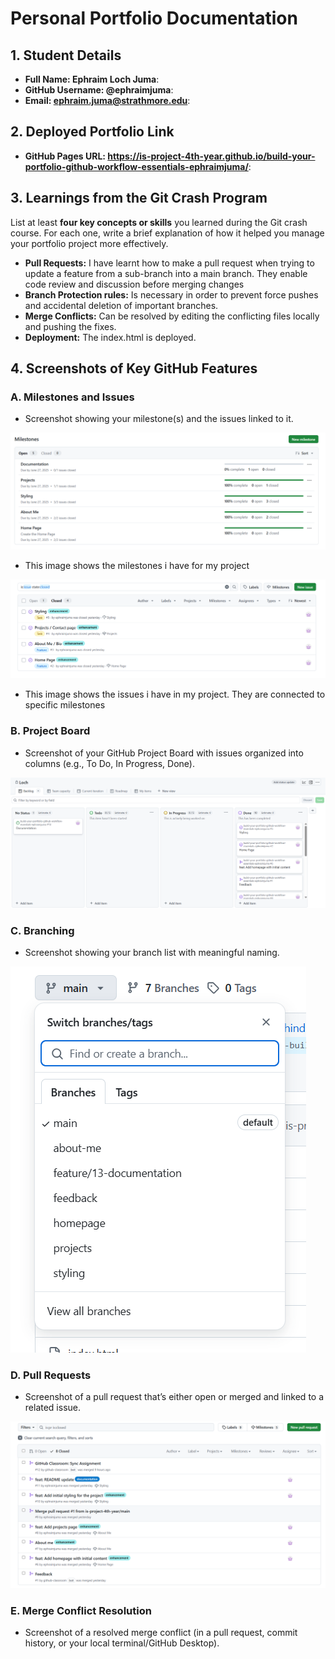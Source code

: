 # Personal Portfolio Documentation

## 1. Student Details

- **Full Name: Ephraim Loch Juma**:
- **GitHub Username: @ephraimjuma**:
- **Email: ephraim.juma@strathmore.edu**:

## 2. Deployed Portfolio Link

- **GitHub Pages URL: https://is-project-4th-year.github.io/build-your-portfolio-github-workflow-essentials-ephraimjuma/**:  

## 3. Learnings from the Git Crash Program

List at least **four key concepts or skills** you learned during the Git crash course. For each one, write a brief explanation of how it helped you manage your portfolio project more effectively.

- **Pull Requests:** I have learnt how to make a pull request when trying to update a feature from a sub-branch into a main branch. They enable code review and discussion before merging changes
- **Branch Protection rules:** Is necessary in order to prevent force pushes and accidental deletion of important branches.
- **Merge Conflicts:** Can be resolved by editing the conflicting files locally and pushing the fixes.
- **Deployment:** The index.html is deployed.


## 4. Screenshots of Key GitHub Features

### A. Milestones and Issues

- Screenshot showing your milestone(s) and the issues linked to it.

![Milestones](milestones.png) 
- This image shows the milestones i have for my project

![Issues](issues.png)
- This image shows the issues i have in my project. They are connected to specific milestones

### B. Project Board

- Screenshot of your GitHub Project Board with issues organized into columns (e.g., To Do, In Progress, Done).

![Project Board](projectboard.png)

### C. Branching

- Screenshot showing your branch list with meaningful naming.

![Branches](branches.png)

### D. Pull Requests

- Screenshot of a pull request that’s either open or merged and linked to a related issue.

![Pull Request](pullrequest.png)

### E. Merge Conflict Resolution

- Screenshot of a resolved merge conflict (in a pull request, commit history, or your local terminal/GitHub Desktop).
